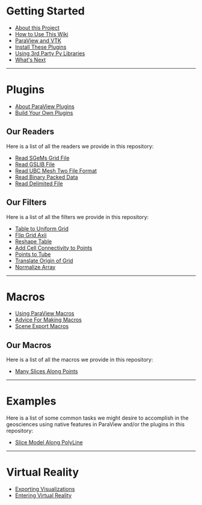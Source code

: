 # Getting Started
- [About this Project](Home)
- [How to Use This Wiki](How-to-Use-This-Wiki)
- [ParaView and VTK](ParaView-and-VTK)
- [Install These Plugins](Install-Plugins)
- [Using 3rd Party Py Libraries](Using-Outside-Python-Modules)
- [What's Next](What's-Next)

----
# Plugins
- [About ParaView Plugins](Plugins)
- [Build Your Own Plugins](Build-Your-Own-Plugins)

## Our Readers
Here is a list of all the readers we provide in this repository:
- [Read SGeMs Grid File](Read-SGeMS-Grid)
- [Read GSLIB File](Read-GSLIB-File-to-Table)
- [Read UBC Mesh Two File Format](Read-UBC-Mesh-Two-File-Format)
- [Read Binary Packed Data](Read-Binary-Packed-Data-to-Table)
- [Read Delimited File](Read-Delimited-File-to-Table)

## Our Filters
Here is a list of all the filters we provide in this repository:
- [Table to Uniform Grid](Table-to-Uniform-Grid)
- [Flip Grid Axii](Flip-Grid-Axii)
- [Reshape Table](Reshape-Table)
- [Add Cell Connectivity to Points](Add-Cell-Connectivity-to-Points)
- [Points to Tube](Points-to-Tube)
- [Translate Origin of Grid](Translate-Origin-of-Grid)
- [Normalize Array](Normalize-Array)

----
# Macros
- [Using ParaView Macros](Using-PV-Macros)
- [Advice For Making Macros](Advice-For-Making-Macros)
- [Scene Export Macros](Scene-Export-Macros)

## Our Macros
Here is a list of all the macros we provide in this repository:
- [Many Slices Along Points](Many-Slices-Along-Points)

----
# Examples
Here is a list of some common tasks we might desire to accomplish in the geosciences using native features in ParaView and/or the plugins in this repository:
- [Slice Model Along PolyLine](Slice-Model-Along-PolyLine)

----
# Virtual Reality
- [Exporting Visualizations](Exporting-Visualizations)
- [Entering Virtual Reality](Entering-Virtual-Reality)
